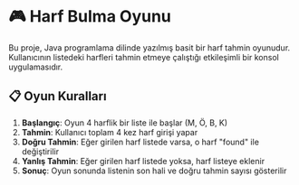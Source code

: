 # 🎮 Harf Bulma Oyunu

Bu proje, Java programlama dilinde yazılmış basit bir harf tahmin oyunudur. Kullanıcının listedeki harfleri tahmin etmeye çalıştığı etkileşimli bir konsol uygulamasıdır.

## 📋 Oyun Kuralları

1. **Başlangıç**: Oyun 4 harflik bir liste ile başlar (M, Ö, B, K)
2. **Tahmin**: Kullanıcı toplam 4 kez harf girişi yapar
3. **Doğru Tahmin**: Eğer girilen harf listede varsa, o harf "found" ile değiştirilir
4. **Yanlış Tahmin**: Eğer girilen harf listede yoksa, harf listeye eklenir
5. **Sonuç**: Oyun sonunda listenin son hali ve doğru tahmin sayısı gösterilir
